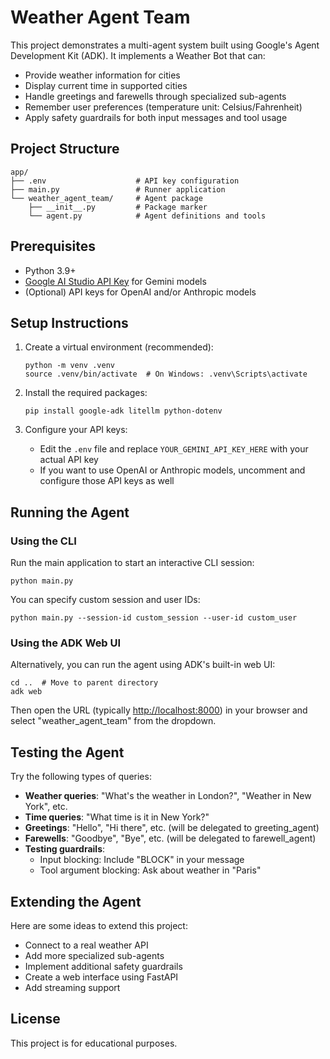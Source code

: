 # Weather Agent Team

This project demonstrates a multi-agent system built using Google's Agent Development Kit (ADK). It implements a Weather Bot that can:

- Provide weather information for cities
- Display current time in supported cities
- Handle greetings and farewells through specialized sub-agents
- Remember user preferences (temperature unit: Celsius/Fahrenheit)
- Apply safety guardrails for both input messages and tool usage

## Project Structure

```
app/
├── .env                    # API key configuration
├── main.py                 # Runner application
└── weather_agent_team/     # Agent package
    ├── __init__.py         # Package marker
    └── agent.py            # Agent definitions and tools
```

## Prerequisites

- Python 3.9+
- [Google AI Studio API Key](https://aistudio.google.com/app/apikey) for Gemini models
- (Optional) API keys for OpenAI and/or Anthropic models

## Setup Instructions

1. Create a virtual environment (recommended):

   ```
   python -m venv .venv
   source .venv/bin/activate  # On Windows: .venv\Scripts\activate
   ```

2. Install the required packages:

   ```
   pip install google-adk litellm python-dotenv
   ```

3. Configure your API keys:
   - Edit the `.env` file and replace `YOUR_GEMINI_API_KEY_HERE` with your actual API key
   - If you want to use OpenAI or Anthropic models, uncomment and configure those API keys as well

## Running the Agent

### Using the CLI

Run the main application to start an interactive CLI session:

```
python main.py
```

You can specify custom session and user IDs:

```
python main.py --session-id custom_session --user-id custom_user
```

### Using the ADK Web UI

Alternatively, you can run the agent using ADK's built-in web UI:

```
cd ..  # Move to parent directory
adk web
```

Then open the URL (typically <http://localhost:8000>) in your browser and select "weather_agent_team" from the dropdown.

## Testing the Agent

Try the following types of queries:

- **Weather queries**: "What's the weather in London?", "Weather in New York", etc.
- **Time queries**: "What time is it in New York?"
- **Greetings**: "Hello", "Hi there", etc. (will be delegated to greeting_agent)
- **Farewells**: "Goodbye", "Bye", etc. (will be delegated to farewell_agent)
- **Testing guardrails**:
  - Input blocking: Include "BLOCK" in your message
  - Tool argument blocking: Ask about weather in "Paris"

## Extending the Agent

Here are some ideas to extend this project:

- Connect to a real weather API
- Add more specialized sub-agents
- Implement additional safety guardrails
- Create a web interface using FastAPI
- Add streaming support

## License

This project is for educational purposes.
